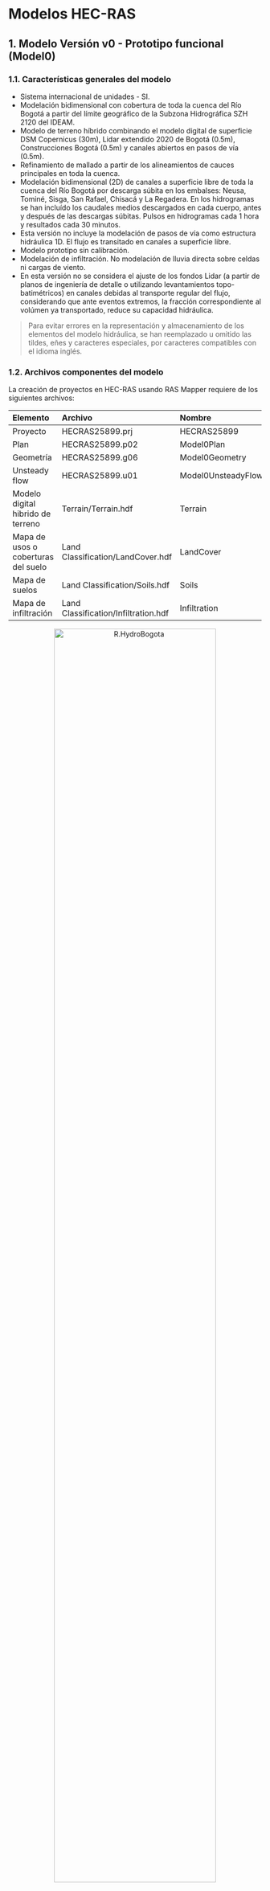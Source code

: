 # Modelos HEC-RAS


## 1. Modelo Versión v0 - Prototipo funcional (Model0)


### 1.1. Características generales del modelo

* Sistema internacional de unidades - SI.
* Modelación bidimensional con cobertura de toda la cuenca del Río Bogotá a partir del límite geográfico de la Subzona Hidrográfica SZH 2120 del IDEAM.
* Modelo de terreno híbrido combinando el modelo digital de superficie DSM Copernicus (30m), Lidar extendido 2020 de Bogotá (0.5m), Construcciones Bogotá (0.5m) y canales abiertos en pasos de vía (0.5m).
* Refinamiento de mallado a partir de los alineamientos de cauces principales en toda la cuenca.
* Modelación bidimensional (2D) de canales a superficie libre de toda la cuenca del Río Bogotá por descarga súbita en los embalses: Neusa, Tominé, Sisga, San Rafael, Chisacá y La Regadera. En los hidrogramas se han incluído los caudales medios descargados en cada cuerpo, antes y después de las descargas súbitas. Pulsos en hidrogramas cada 1 hora y resultados cada 30 minutos.
* Esta versión no incluye la modelación de pasos de vía como estructura hidráulica 1D. El flujo es transitado en canales a superficie libre.
* Modelo prototipo sin calibración.
* Modelación de infiltración. No modelación de lluvia directa sobre celdas ni cargas de viento.
* En esta versión no se considera el ajuste de los fondos Lidar (a partir de planos de ingeniería de detalle o utilizando levantamientos topo-batimétricos) en canales debidas al transporte regular del flujo, considerando que ante eventos extremos, la fracción correspondiente al volúmen ya transportado, reduce su capacidad hidráulica.

> Para evitar errores en la representación y almacenamiento de los elementos del modelo hidráulica, se han reemplazado u omitido las tildes, eñes y caracteres especiales, por caracteres compatibles con el idioma inglés.


### 1.2. Archivos componentes del modelo

La creación de proyectos en HEC-RAS usando RAS Mapper requiere de los siguientes archivos:

<div align="center">

| Elemento                            | Archivo                              | Nombre             | 
|:------------------------------------|:-------------------------------------|:-------------------|
| Proyecto                            | HECRAS25899.prj                      | HECRAS25899        |
| Plan                                | HECRAS25899.p02                      | Model0Plan         |
| Geometría                           | HECRAS25899.g06                      | Model0Geometry     |
| Unsteady flow                       | HECRAS25899.u01                      | Model0UnsteadyFlow |
| Modelo digital hibrido de terreno   | Terrain/Terrain.hdf                  | Terrain            |
| Mapa de usos o coberturas del suelo | Land Classification/LandCover.hdf    | LandCover          |
| Mapa de suelos                      | Land Classification/Soils.hdf        | Soils              |
| Mapa de infiltración                | Land Classification/Infiltration.hdf | Infiltration       |

</div>

<div align="center"><img src="../.graph/HECRAS_Model0_Project.png" alt="R.HydroBogota" width="80%" border="0" /><sub><br>Ventana principal de proyecto</sub><br><br></div>

> Para conocer el detalle del modelo de terreno híbrido ensamblado, consulte la documentación disponible en [.dem](../.dem/Readme.md)
>
> Para conocer el detalle de los mapas de usos, suelos, infiltración, impermeabilidad y sus homologaciones, consulte la documentación disponible en [.shp](../.shp/Readme.md)


### 1.3 Mallado

El mallado ha sido refinado utilizando los alineamientos de los cauces principales de la red de drenaje de la cuenca contenidos en [Breakline_9377_v0.shp](../.shp/Breakline_9377_v0.rar). Para mayor información, consulte la documentación disponible de _Breaklines_ en la carpeta [.shp](../.shp/Readme.md)

<div align="center">

| Característica                                | Characteristic      | Valor     |
|:----------------------------------------------|:--------------------|:----------|
| Coeficiente de rugosidad global de Manning    | Manning's n         | 0.030     |
| Tolerancia en longitud de caras               | Cell tolerance      | 5 %       |
| Tamaño general de celda horizontal y vertical | Main cell size      | 240 m     |
| Número de celdas                              | Number of Cells     | 123708    |
| Largo promedio por cara                       | Average Face Length | 219 m     |
| Tamaño promedio de celda                      | Average Cell Size   | 47902 m²  |
| Tamaño máximo de celda                        | Maximum Cell Size   | 136618 m² |
| Tamaño mínimo de celda                        | Minimum Cell Size   | 79 m²     |

</div>

<div align="center"><img src="../.graph/HECRAS_Model0_2DFlowArea.png" alt="R.HydroBogota" width="100%" border="0" /><sub><br>2D Flow Area</sub><br><br></div>

> El valor global definido de Coeficiente de Rugosidad de Manning, únicamente es aplicable a celdas en la que no exista cobertura en el mapa de usos del suelo. Para este estudio se ha definido un mapa global con cobertura sobre todo el Departamento de Cundinamarca y la cuenca del Río Bogotá.

<div align="center"><img src="../.graph/HECRAS_Model0_Manning.png" alt="R.HydroBogota" width="100%" border="0" /><sub><br>Mapa de rugosidad de Manning</sub><br><br></div>

> El valor de tolerancia de longitud de celda se define en RAS Mapper desde el menú _Tools / Options… / Mesh Tolerances / Maximum Face Length Tolerance (Percent)_. De acuerdo a las recomendaciones del manual técnico de HEC-RAS, en modelos cuyo propósito es también la modelación de sedimentos, el porcentaje de tolerancia debe ser definido al rededor del 15%, sin embargo, al realizar pruebas de mallado se pudo observar que para la topología de la red que combina diferentes tipos de ancho de sección, la definición de este porcentaje generaba celdas triangulares con terminaciones muy alargadas y con traslapo sobre otras celdas.

<div align="center"><img src="../.graph/HECRAS_Model0_MeshTolerances.png" alt="R.HydroBogota" width="70%" border="0" /><sub><br>Mesh Tolerances</sub><br><br></div>

<div align="center"><img src="../.graph/HECRAS_Model0_Infiltration.png" alt="R.HydroBogota" width="100%" border="0" /><sub><br>Infiltration</sub><br><br></div>

<div align="center"><img src="../.graph/HECRAS_Model0_Impervious.png" alt="R.HydroBogota" width="100%" border="0" /><sub><br>Percento of impervious</sub><br><br></div>


### 1.4. Tiempos de cómputo - Computational interval

El intervalo computacional de modelación se ha definido adaptativo utilizando la condición de Courant y la metodología que utiliza la relación de la velocidad en las caras entre el largo promedio de las celdas del mallado _(Velocity/Length o Face velocity * dt / cell to cell distance)_.

> El valor máximo de velocidad ha sido asumido y requiere de investigation complementaria.

<div align="center"><img src="../.graph/Parameter_CourantNumber.png" alt="R.HydroBogota" width="50%" border="0" /><sub><br>Tomado de: <a href="https://www.hec.usace.army.mil/confluence/rasdocs/ras1dtechref/latest/performing-a-dam-break-study-with-hec-ras/computational-time-step">Manual de Referencia Hidráulica de HEC-RAS</a></sub><br><br></div>

<div align="center">

| Parámetro                                            | Valor                 |
|:-----------------------------------------------------|:----------------------|
| Velocidad máxima del flujo o celeridad de onda       | 60.83 m/s             |
| Velocidad mínima del flujo o celeridad de onda       | 0.001 m/s             |
| ΔT, intervalo computacional de cómputo               | 1800 seg (30 minutos) |
| ΔX, distancia promedio entre celdas                  | 219 m                 |
| Máximo valor del número de Courant (C = V * ΔT / ΔX) | 500                   |
| Mínimo valor del número de Courant (C = V * ΔT / ΔX) | 0.00821918            |

</div>

<div align="center"><img src="../.graph/HECRAS_Model0_AdvancedTimeStepControl.png" alt="R.HydroBogota" width="80%" border="0" /><sub><br>Advanced Time Step Control</sub><br><br></div>


### 1.5. Hidrograma unitario - Unit Hydrograph UH

Para la distribución del volúmen almacenado y descargado súbitamente desde cada embalse, se han utilizado los factores del hidrograma unitario de la [Natural Resources Conservation Service NRCS del U.S. Department of Agriculture](https://www.nrcs.usda.gov/) de los Estados Unidos de América, correspondiente al hidrograma ajustado utilizado en el estado de Michigan. Se han distribuido los puntos horarios para una duración total de 8 horas.

Mas información en https://learn.hydrologystudio.com/hydrology-studio/knowledge-base/nrcs-unit-hydrograph-peak-factors/

> Los valores del hidrograma unitario de la NRCS han sido utilizados en la primera versión del modelo hidráulico, en futuras versiones de este estudio, se realizará un análisis extendido de diferentes patrones de distribución aplicables a cada embalse.

<div align="center">

NRCS Unit Hydrograph Shape Factors - Michigan

| Pulso | Factor |
|-------|--------|
| 0     | 0      |
| 1     | 0.5    |
| 2     | 1      |
| 3     | 0.8    |
| 4     | 0.6    |
| 5     | 0.4    |
| 6     | 0.2    |
| 7     | 0      |

<div align="center"><img src="../.graph/Excel_UnitHydrographShapeFactors_NRCS_Michigan.png" alt="R.HydroBogota" width="60%" border="0" /><sub></sub><br><br></div>


</div>

> Para obtener el total del volúmen descargado en cada embalse, se ha estimado (función objetivo en Microsoft Excel) un factor de distribución de 0.285714285714286.


### 1.6. Hidrogramas y caudales pico en Embalses por descarga súbita - Condiciones de frontera

Las líneas de condición de frontera han sido trazadas aguas abajo de la pantalla de cada presa.

| Google                                                                      | Cuerpo de agua (wiki)                                                                                   | Condición de frontera    | Capacidad (Hm³) | Pico máximo de flujo (m³/s) |
|:----------------------------------------------------------------------------|:--------------------------------------------------------------------------------------------------------|--------------------------|-----------------|-----------------------------|
| [:globe_with_meridians:](http://maps.google.com/maps?q=5.135924,-73.969663) | [Embalse Neusa](https://es.wikipedia.org/wiki/Embalse_del_Neusa)                                        | BC Upstream Neusa        | 117             | 9285.71                     |
| [:globe_with_meridians:](http://maps.google.com/maps?q=5.036403,-73.811914) | [Embalse Tominé](https://es.wikipedia.org/wiki/Embalse_de_Tomin%C3%A9)                                  | BC Upstream Tomine       | 689.5           | 54722.22                    |
| [:globe_with_meridians:](http://maps.google.com/maps?q=5.083958,-73.72756)  | [Embalse Sisga](https://es.wikipedia.org/wiki/Represa_del_Sisga)                                        | BC Upstream Sisga        | 90.1            | 7150.79                     |
| [:globe_with_meridians:](http://maps.google.com/maps?q=4.703225,-73.985746) | [Embalse San Rafael ](https://es.wikipedia.org/wiki/Embalse_de_San_Rafael)                              | BC Upstream San Rafael   | 75              | 5952.38                     |
| [:globe_with_meridians:](http://maps.google.com/maps?q=4.384184,-74.167766) | [Embalse Chisacá](https://www.banrepcultural.org/coleccion-bibliografica/especiales/embalse-de-chisaca) | BC Upstream Chisaca      | 6.7             | 531.75                      |
| [:globe_with_meridians:](http://maps.google.com/maps?q=4.403117,-74.143296) | [Embalse La Regadera](https://archivobogota.secretariageneral.gov.co/noticias/embalse-la-regadera)      | BC Upstream La Regadera  | 3.3             | 261.90                      |

<div align="center"><img src="../.graph/Excel_UnitHydrographShapeFactors_NRCS_Michigan_DAM.png" alt="R.HydroBogota" width="60%" border="0" /><sub></sub><br><br></div>


### 1.7. Resultados








